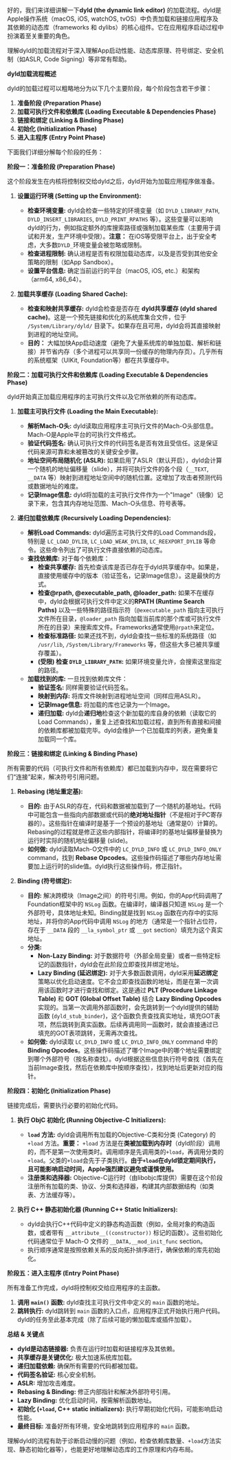 好的，我们来详细讲解一下**dyld (the dynamic link editor)** 的加载流程。dyld是Apple操作系统（macOS, iOS, watchOS, tvOS）中负责加载和链接应用程序及其依赖的动态库（frameworks 和 dylibs）的核心组件。它在应用程序启动过程中扮演着至关重要的角色。

理解dyld的加载流程对于深入理解App启动性能、动态库原理、符号绑定、安全机制（如ASLR, Code Signing）等非常有帮助。

**dyld加载流程概述**

dyld的加载过程可以粗略地分为以下几个主要阶段，每个阶段包含若干步骤：

1.  **准备阶段 (Preparation Phase)**
2.  **加载可执行文件和依赖库 (Loading Executable & Dependencies Phase)**
3.  **链接和绑定 (Linking & Binding Phase)**
4.  **初始化 (Initialization Phase)**
5.  **进入主程序 (Entry Point Phase)**

下面我们详细分解每个阶段的任务：

**阶段一：准备阶段 (Preparation Phase)**

这个阶段发生在内核将控制权交给dyld之后，dyld开始为加载应用程序做准备。

1.  **设置运行环境 (Setting up the Environment):**
    *   **检查环境变量:** dyld会检查一些特定的环境变量（如 `DYLD_LIBRARY_PATH`, `DYLD_INSERT_LIBRARIES`, `DYLD_PRINT_RPATHS` 等）。这些变量可以影响dyld的行为，例如指定额外的库搜索路径或强制加载某些库（主要用于调试和开发，生产环境中受限）。**注意：** 在iOS等受限平台上，出于安全考虑，大多数`DYLD_`环境变量会被忽略或限制。
    *   **检查进程限制:** 确认进程是否有权限加载动态库，以及是否受到其他安全策略的限制（如App Sandbox）。
    *   **设置平台信息:** 确定当前运行的平台（macOS, iOS, etc.）和架构（arm64, x86_64）。

2.  **加载共享缓存 (Loading Shared Cache):**
    *   **检查和映射共享缓存:** dyld会检查是否存在 **dyld共享缓存 (dyld shared cache)**。这是一个预先链接和优化的系统库集合文件，位于 `/System/Library/dyld/` 目录下。如果存在且可用，dyld会将其直接映射到进程的地址空间。
    *   **目的：** 大幅加快App启动速度（避免了大量系统库的单独加载、解析和链接）并节省内存（多个进程可以共享同一份缓存的物理内存页）。几乎所有的系统框架（UIKit, Foundation等）都在共享缓存中。

**阶段二：加载可执行文件和依赖库 (Loading Executable & Dependencies Phase)**

dyld开始真正加载应用程序的主可执行文件以及它所依赖的所有动态库。

1.  **加载主可执行文件 (Loading the Main Executable):**
    *   **解析Mach-O头:** dyld读取应用程序主可执行文件的Mach-O头部信息。Mach-O是Apple平台的可执行文件格式。
    *   **验证代码签名:** 确认可执行文件的代码签名是否有效且受信任。这是保证代码来源可靠和未被篡改的关键安全步骤。
    *   **地址空间布局随机化 (ASLR):** 如果启用了ASLR（默认开启），dyld会计算一个随机的地址偏移量（slide），并将可执行文件的各个段（`__TEXT`, `__DATA` 等）映射到进程地址空间中的随机位置。这增加了攻击者预测代码或数据地址的难度。
    *   **记录Image信息:** dyld将加载的主可执行文件作为一个"Image"（镜像）记录下来，包含其内存地址范围、Mach-O头信息、符号表等。

2.  **递归加载依赖库 (Recursively Loading Dependencies):**
    *   **解析Load Commands:** dyld遍历主可执行文件的Load Commands段，特别是 `LC_LOAD_DYLIB`, `LC_LOAD_WEAK_DYLIB`, `LC_REEXPORT_DYLIB` 等命令。这些命令列出了可执行文件直接依赖的动态库。
    *   **查找依赖库:** 对于每个依赖库：
        *   **检查共享缓存:** 首先检查该库是否已存在于dyld共享缓存中。如果是，直接使用缓存中的版本（验证签名，记录Image信息）。这是最快的方式。
        *   **检查@rpath, @executable_path, @loader_path:** 如果不在缓存中，dyld会根据可执行文件中定义的**RPATH (Runtime Search Paths)** 以及一些特殊的路径指示符（`@executable_path` 指向主可执行文件所在目录，`@loader_path` 指向加载当前库的那个库或可执行文件所在的目录）来搜索库文件。Frameworks通常使用`@rpath`来定位。
        *   **检查标准路径:** 如果还找不到，dyld会查找一些标准的系统路径（如 `/usr/lib`, `/System/Library/Frameworks` 等，但这些大多已被共享缓存覆盖）。
        *   **(受限) 检查 `DYLD_LIBRARY_PATH`:** 如果环境变量允许，会搜索这里指定的路径。
    *   **加载找到的库:** 一旦找到依赖库文件：
        *   **验证签名:** 同样需要验证代码签名。
        *   **映射到内存:** 将库文件映射到进程地址空间（同样应用ASLR）。
        *   **记录Image信息:** 将加载的库也记录为一个Image。
        *   **递归加载:** dyld会**递归地**检查这个新加载的库自身的依赖（读取它的Load Commands），重复上述查找和加载过程，直到所有直接和间接的依赖库都被加载完毕。dyld会维护一个已加载库的列表，避免重复加载同一个库。

**阶段三：链接和绑定 (Linking & Binding Phase)**

所有需要的代码（可执行文件和所有依赖库）都已加载到内存中，现在需要将它们“连接”起来，解决符号引用问题。

1.  **Rebasing (地址重定基):**
    *   **目的:** 由于ASLR的存在，代码和数据被加载到了一个随机的基地址。代码中可能包含一些指向内部数据或代码的**绝对地址指针**（不是相对于PC寄存器的）。这些指针在编译时是基于一个预设的基地址（通常是0）计算的。Rebasing的过程就是修正这些内部指针，将编译时的基地址偏移量替换为运行时实际的随机地址偏移量 (slide)。
    *   **如何做:** dyld读取Mach-O文件中的 `LC_DYLD_INFO` 或 `LC_DYLD_INFO_ONLY` command，找到 **Rebase Opcodes**。这些操作码描述了哪些内存地址需要加上运行时的slide值。dyld执行这些操作码，修正指针。

2.  **Binding (符号绑定):**
    *   **目的:** 解决跨模块（Image之间）的符号引用。例如，你的App代码调用了Foundation框架中的 `NSLog` 函数。在编译时，编译器只知道 `NSLog` 是一个外部符号，具体地址未知。Binding就是找到 `NSLog` 函数在内存中的实际地址，并将你的App代码中调用 `NSLog` 的地方（通常是一个指针占位符，存在于 `__DATA` 段的 `__la_symbol_ptr` 或 `__got` section）填充为这个真实地址。
    *   **分类:**
        *   **Non-Lazy Binding:** 对于数据符号（外部全局变量）或者一些特定标记的函数指针，dyld会在此阶段立即查找并绑定地址。
        *   **Lazy Binding (延迟绑定):** 对于大多数函数调用，dyld采用**延迟绑定**策略以优化启动速度。它不会立即查找函数的地址，而是在第一次调用该函数时才进行查找和绑定。这是通过 **PLT (Procedure Linkage Table)** 和 **GOT (Global Offset Table)** 结合 **Lazy Binding Opcodes** 实现的。当第一次调用外部函数时，会先跳转到一个dyld提供的辅助函数 (`dyld_stub_binder`)，这个函数负责查找真实地址，填充GOT表项，然后跳转到真实函数。后续再调用同一函数时，就会直接通过已填充的GOT表项跳转，无需再次查找。
    *   **如何做:** dyld读取 `LC_DYLD_INFO` 或 `LC_DYLD_INFO_ONLY` command 中的 **Binding Opcodes**。这些操作码描述了哪个Image中的哪个地址需要绑定到哪个外部符号（按名称查找）。dyld根据这些信息执行符号查找（首先在当前Image查找，然后在依赖库中按顺序查找），找到地址后更新对应的指针。

**阶段四：初始化 (Initialization Phase)**

链接完成后，需要执行必要的初始化代码。

1.  **执行 ObjC 初始化 (Running Objective-C Initializers):**
    *   **`load` 方法:** dyld会调用所有加载的Objective-C类和分类 (Category) 的 `+load` 方法。**重要：** `+load` 方法是在**类被加载到内存时**（dyld阶段）调用的，而不是第一次使用类时。调用顺序是先调用类的`+load`，再调用分类的`+load`。父类的`+load`会先于子类执行。**由于`+load`在dyld锁定期间执行，且可能影响启动时间，Apple强烈建议避免或谨慎使用。**
    *   **注册类和选择器:** Objective-C运行时（由libobjc库提供）需要在这个阶段注册所有加载的类、协议、分类和选择器，构建其内部数据结构（如类表、方法缓存等）。

2.  **执行 C++ 静态初始化器 (Running C++ Static Initializers):**
    *   dyld会执行C++代码中定义的静态构造函数（例如，全局对象的构造函数，或者带有 `__attribute__((constructor))` 标记的函数）。这些初始化代码通常位于 Mach-O 文件的 `__DATA,__mod_init_func` section。
    *   执行顺序通常是按照依赖关系的反向拓扑排序进行，确保依赖的库先初始化。

**阶段五：进入主程序 (Entry Point Phase)**

所有准备工作完成，dyld将控制权交给应用程序的主函数。

1.  **调用 `main()` 函数:** dyld查找主可执行文件中定义的 `main` 函数的地址。
2.  **跳转执行:** dyld跳转到 `main` 函数的入口点，应用程序正式开始执行用户代码。dyld的任务至此基本完成（除了后续可能的懒加载库或插件加载）。

**总结 & 关键点**

*   **dyld是动态链接器:** 负责在运行时加载和链接程序及其依赖。
*   **共享缓存是关键优化:** 极大加速系统库加载。
*   **递归加载依赖:** 确保所有需要的代码都被加载。
*   **代码签名验证:** 核心安全机制。
*   **ASLR:** 增加攻击难度。
*   **Rebasing & Binding:** 修正内部指针和解决外部符号引用。
*   **Lazy Binding:** 优化启动时间，按需解析函数地址。
*   **初始化 (`+load`, C++ static initializers):** 执行早期初始化代码，可能影响启动性能。
*   **最终目标:** 准备好所有环境，安全地跳转到应用程序的 `main` 函数。

理解dyld的流程有助于诊断启动慢的问题（例如，检查依赖库数量、`+load`方法实现、静态初始化器等），也能更好地理解动态库的工作原理和内存布局。